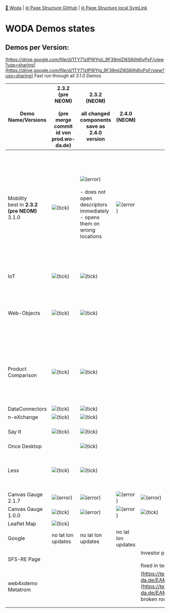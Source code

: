 [📁 Woda](../woda.md) | [🌐 Page Structure GitHub](/2cu.atlassian.net/wiki/spaces/CCU/pages/400000103/woda-demos-states.md) | [🌐 Page Structure local SymLink](./woda-demos-states.page.md)

# WODA Demos states

## Demos per Version:

[https://drive.google.com/file/d/1TY71zIPWYig\_9F39mlZI6S6jIh6lvPxF/view?usp=sharing](https://drive.google.com/file/d/1TY71zIPWYig_9F39mlZI6S6jIh6lvPxF/view?usp=sharing) Fast run through all 3.1.0 Demos

| **Demo Name/Versions** | **2.3.2 (pre NEOM)**<br><br>(pre merge commit id von  <br>prod.wo-da.de) | **2.3.2 (NEOM)**<br><br>all changed components **save as** 2.4.0 version | **2.4.0 (NEOM)** | **2.4.2** | **2.4.3** | **3.1.0** | **2.4.2**  <br>**dev/220**  <br>test.wo-da.de |
| --- | --- | --- | --- | --- | --- | --- | --- |
| Mobility  <br>best in **2.3.2 (pre NEOM)**  <br>3.1.0 | ![(tick)](https://2cu.atlassian.net/wiki/s/1732347312/6452/9ec310e9ed617fde640b4372fb0e11f5501675fa/_/images/icons/emoticons/check.png) | ![(error)](https://2cu.atlassian.net/wiki/s/1732347312/6452/9ec310e9ed617fde640b4372fb0e11f5501675fa/_/images/icons/emoticons/error.png)<br><br>- does not open descriptors immediately<br>- opens them on wrong locations | ![(error)](https://2cu.atlassian.net/wiki/s/1732347312/6452/9ec310e9ed617fde640b4372fb0e11f5501675fa/_/images/icons/emoticons/error.png) |     |     | ![(tick)](https://2cu.atlassian.net/wiki/s/1732347312/6452/9ec310e9ed617fde640b4372fb0e11f5501675fa/_/images/icons/emoticons/check.png)<br><br> ![(blue star)](https://2cu.atlassian.net/wiki/s/1732347312/6452/9ec310e9ed617fde640b4372fb0e11f5501675fa/_/images/icons/emoticons/72/2757.png)<br><br>- after drop zoom only possible with command key<br>- adds emmy logo under woda when dragging it into the map<br>- uper logo also | ![(error)](https://2cu.atlassian.net/wiki/s/1732347312/6452/9ec310e9ed617fde640b4372fb0e11f5501675fa/_/images/icons/emoticons/error.png)<br><br>does not load descriptors |
| IoT | ![(tick)](https://2cu.atlassian.net/wiki/s/1732347312/6452/9ec310e9ed617fde640b4372fb0e11f5501675fa/_/images/icons/emoticons/check.png) | ![(tick)](https://2cu.atlassian.net/wiki/s/1732347312/6452/9ec310e9ed617fde640b4372fb0e11f5501675fa/_/images/icons/emoticons/check.png) |     |     |     | ![(tick)](https://2cu.atlassian.net/wiki/s/1732347312/6452/9ec310e9ed617fde640b4372fb0e11f5501675fa/_/images/icons/emoticons/check.png)<br><br>API Offline |     |
| Web-Objects | ![(tick)](https://2cu.atlassian.net/wiki/s/1732347312/6452/9ec310e9ed617fde640b4372fb0e11f5501675fa/_/images/icons/emoticons/check.png) | ![(tick)](https://2cu.atlassian.net/wiki/s/1732347312/6452/9ec310e9ed617fde640b4372fb0e11f5501675fa/_/images/icons/emoticons/check.png) |     |     |     | ![(tick)](https://2cu.atlassian.net/wiki/s/1732347312/6452/9ec310e9ed617fde640b4372fb0e11f5501675fa/_/images/icons/emoticons/check.png)<br><br>![(error)](https://2cu.atlassian.net/wiki/s/1732347312/6452/9ec310e9ed617fde640b4372fb0e11f5501675fa/_/images/icons/emoticons/error.png)<br><br> call methods is broken: getBattery |     |
| Product Comparison | ![(tick)](https://2cu.atlassian.net/wiki/s/1732347312/6452/9ec310e9ed617fde640b4372fb0e11f5501675fa/_/images/icons/emoticons/check.png) | ![(tick)](https://2cu.atlassian.net/wiki/s/1732347312/6452/9ec310e9ed617fde640b4372fb0e11f5501675fa/_/images/icons/emoticons/check.png) |     |     |     | drop do product compatrison is broken<br><br>image css broen<br><br>feature lis is broken |     |
| DataConnectors | ![(tick)](https://2cu.atlassian.net/wiki/s/1732347312/6452/9ec310e9ed617fde640b4372fb0e11f5501675fa/_/images/icons/emoticons/check.png) | ![(tick)](https://2cu.atlassian.net/wiki/s/1732347312/6452/9ec310e9ed617fde640b4372fb0e11f5501675fa/_/images/icons/emoticons/check.png) |     |     |     | work |     |
| n-eXchange | ![(tick)](https://2cu.atlassian.net/wiki/s/1732347312/6452/9ec310e9ed617fde640b4372fb0e11f5501675fa/_/images/icons/emoticons/check.png) | ![(tick)](https://2cu.atlassian.net/wiki/s/1732347312/6452/9ec310e9ed617fde640b4372fb0e11f5501675fa/_/images/icons/emoticons/check.png) |     |     |     | no session |     |
| Say It | ![(tick)](https://2cu.atlassian.net/wiki/s/1732347312/6452/9ec310e9ed617fde640b4372fb0e11f5501675fa/_/images/icons/emoticons/check.png) | ![(tick)](https://2cu.atlassian.net/wiki/s/1732347312/6452/9ec310e9ed617fde640b4372fb0e11f5501675fa/_/images/icons/emoticons/check.png) |     |     |     | chnage voice broken |     |
| Once Desktop |     | ![(tick)](https://2cu.atlassian.net/wiki/s/1732347312/6452/9ec310e9ed617fde640b4372fb0e11f5501675fa/_/images/icons/emoticons/check.png) |     |     |     |     |     |
| Less | ![(tick)](https://2cu.atlassian.net/wiki/s/1732347312/6452/9ec310e9ed617fde640b4372fb0e11f5501675fa/_/images/icons/emoticons/check.png) | ![(tick)](https://2cu.atlassian.net/wiki/s/1732347312/6452/9ec310e9ed617fde640b4372fb0e11f5501675fa/_/images/icons/emoticons/check.png) |     |     |     | does not open theme default view<br><br>but detail view works |     |
| Canvas Gauge 2.1.7 | ![(error)](https://2cu.atlassian.net/wiki/s/1732347312/6452/9ec310e9ed617fde640b4372fb0e11f5501675fa/_/images/icons/emoticons/error.png) | ![(error)](https://2cu.atlassian.net/wiki/s/1732347312/6452/9ec310e9ed617fde640b4372fb0e11f5501675fa/_/images/icons/emoticons/error.png) | ![(error)](https://2cu.atlassian.net/wiki/s/1732347312/6452/9ec310e9ed617fde640b4372fb0e11f5501675fa/_/images/icons/emoticons/error.png) | ![(error)](https://2cu.atlassian.net/wiki/s/1732347312/6452/9ec310e9ed617fde640b4372fb0e11f5501675fa/_/images/icons/emoticons/error.png) | ![(error)](https://2cu.atlassian.net/wiki/s/1732347312/6452/9ec310e9ed617fde640b4372fb0e11f5501675fa/_/images/icons/emoticons/error.png) | ![(tick)](https://2cu.atlassian.net/wiki/s/1732347312/6452/9ec310e9ed617fde640b4372fb0e11f5501675fa/_/images/icons/emoticons/check.png) |     |
| Canvas Gauge 1.0.0 | ![(tick)](https://2cu.atlassian.net/wiki/s/1732347312/6452/9ec310e9ed617fde640b4372fb0e11f5501675fa/_/images/icons/emoticons/check.png) | ![(error)](https://2cu.atlassian.net/wiki/s/1732347312/6452/9ec310e9ed617fde640b4372fb0e11f5501675fa/_/images/icons/emoticons/error.png) | ![(error)](https://2cu.atlassian.net/wiki/s/1732347312/6452/9ec310e9ed617fde640b4372fb0e11f5501675fa/_/images/icons/emoticons/error.png) | ![(tick)](https://2cu.atlassian.net/wiki/s/1732347312/6452/9ec310e9ed617fde640b4372fb0e11f5501675fa/_/images/icons/emoticons/check.png) |     | ![(error)](https://2cu.atlassian.net/wiki/s/1732347312/6452/9ec310e9ed617fde640b4372fb0e11f5501675fa/_/images/icons/emoticons/error.png) |     |
| Leaflet Map | ![(tick)](https://2cu.atlassian.net/wiki/s/1732347312/6452/9ec310e9ed617fde640b4372fb0e11f5501675fa/_/images/icons/emoticons/check.png) |     |     |     |     | works |     |
| Google | no lat lon updates | no lat lon updates | no lat lon updates |     |     | no lat lon updates |     |
| SFS-RE Page |     |     |     | Investor page CSS broken  <br>  <br>fixed in test/WODA243 |     |     |     |
| web4xdemo Metatrom |     |     |     | [https://test.wo-da.de/EAMD.ucp/Components/com/metatrom/EAM/layer5/OnceIframeDeviceEmulator/3.1.0/src/html/OnceIframeDeviceEmulator.2.4.2.html#!/investor](https://test.wo-da.de/EAMD.ucp/Components/com/metatrom/EAM/layer5/OnceIframeDeviceEmulator/3.1.0/src/html/OnceIframeDeviceEmulator.2.4.2.html#!/investor) broken route |     |     |     |
|     |     |     |     |     |     |     |     |
|     |     |     |     |     |     |     |     |
